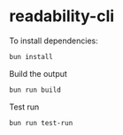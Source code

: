 # readability-cli

To install dependencies:

```bash
bun install
```

Build the output

```bash
bun run build
```

Test run

```bash
bun run test-run
```
